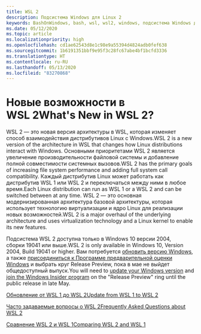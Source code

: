 ```yaml
---
title: WSL 2
description: Подсистема Windows для Linux 2
keywords: BashOnWindows, bash, wsl, wsl2, windows, подсистема Windows для Linux, windowssubsystem, ubuntu, debian, suse, windows 10, установка
ms.date: 05/12/2020
ms.topic: article
ms.localizationpriority: high
ms.openlocfilehash: cd1ae62543d8e1c98e9a55394d4824adb0fef638
ms.sourcegitcommit: 1b6191351bbf9e95f3c28fc67abe4bf1bcfd3336
ms.translationtype: HT
ms.contentlocale: ru-RU
ms.lasthandoff: 05/13/2020
ms.locfileid: "83270868"
---
```

# <a name="whats-new-in-wsl-2"></a><span data-ttu-id="01755-104">Новые возможности в WSL 2</span><span class="sxs-lookup"><span data-stu-id="01755-104">What's New in WSL 2?</span></span>

<span data-ttu-id="01755-105">WSL 2 — это новая версия архитектуры в WSL, которая изменяет способ взаимодействия дистрибутивов Linux с Windows.</span><span class="sxs-lookup"><span data-stu-id="01755-105">WSL 2 is a new version of the architecture in WSL that changes how Linux distributions interact with Windows.</span></span> <span data-ttu-id="01755-106">Основными приоритетами WSL 2 является увеличение производительности файловой системы и добавление полной совместимости системных вызовов.</span><span class="sxs-lookup"><span data-stu-id="01755-106">WSL 2 has the primary goals of increasing file system performance and adding full system call compatibility.</span></span> <span data-ttu-id="01755-107">Каждый дистрибутив Linux может работать как дистрибутив WSL 1 или WSL 2 и переключаться между ними в любое время.</span><span class="sxs-lookup"><span data-stu-id="01755-107">Each Linux distribution can run as WSL 1 or a WSL 2 and can be switched between at any time.</span></span> <span data-ttu-id="01755-108">WSL 2 — это основная модернизированная архитектура базовой архитектуры, которая использует технологию виртуализации и ядро Linux для реализации новых возможностей.</span><span class="sxs-lookup"><span data-stu-id="01755-108">WSL 2 is a major overhaul of the underlying architecture and uses virtualization technology and a Linux kernel to enable its new features.</span></span>

<span data-ttu-id="01755-109">Подсистема WSL 2 доступна только в Windows 10 версии 2004, сборки 19041 или выше.</span><span class="sxs-lookup"><span data-stu-id="01755-109">WSL 2 is only available in Windows 10, Version 2004, Build 19041 or higher.</span></span> <span data-ttu-id="01755-110">Вам потребуется [обновить версию Windows](ms-settings:windowsupdate), а также [присоединиться к Программе предварительной оценки Windows](https://insider.windows.com/insidersigninboth/) и выбрать круг Release Preview, пока в мае не выйдет общедоступный выпуск.</span><span class="sxs-lookup"><span data-stu-id="01755-110">You will need to [update your Windows version](ms-settings:windowsupdate) and [join the Windows Insider program](https://insider.windows.com/insidersigninboth/) on the "Release Preview" ring until the public release in late May.</span></span>

[<span data-ttu-id="01755-111">Обновление от WSL 1 до WSL 2</span><span class="sxs-lookup"><span data-stu-id="01755-111">Update from WSL 1 to WSL 2</span></span>](./install-win10.md#update-to-wsl-2)

[<span data-ttu-id="01755-112">Часто задаваемые вопросы о WSL 2</span><span class="sxs-lookup"><span data-stu-id="01755-112">Frequently Asked Questions about WSL 2</span></span>](./wsl2-faq.md)

[<span data-ttu-id="01755-113">Сравнение WSL 2 и WSL 1</span><span class="sxs-lookup"><span data-stu-id="01755-113">Comparing WSL 2 and WSL 1</span></span>](./compare-versions.md)
